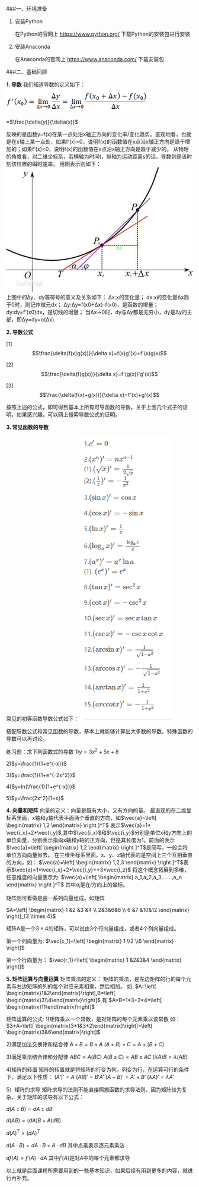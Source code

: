 ###一、环境准备
1. 安装Python
   
    在Python的官网上 https://www.python.org/ 下载Python的安装包进行安装

2. 安装Anaconda

    在Anaconda的官网上 https://www.anaconda.com/ 下载安装包

###二、基础回顾

**1. 导数**
我们知道导数的定义如下：
![](pics/1.png)

=$\frac{\delta(y)}{\delta(x)}$

反映的是函数y=f(x)在某一点处沿x轴正方向的变化率/变化趋势。直观地看，也就是在x轴上某一点处，如果f’(x)>0，说明f(x)的函数值在x点沿x轴正方向是趋于增加的；如果f’(x)<0，说明f(x)的函数值在x点沿x轴正方向是趋于减少的。
从物理的角度看，对二维坐标系，若横轴为时间t，纵轴为运动距离s的话，导数则是该时刻该位置的瞬时速率。
用图表示则如下：
![](pics/0.png)
上图中的Δy、dy等符号的意义及关系如下： 
Δx:x的变化量； 
dx:x的变化量Δx趋于0时，则记作微元dx； 
Δy:Δy=f(x0+Δx)-f(x0)，是函数的增量； 
dy:dy=f’(x0)dx，是切线的增量； 
当Δx→0时，dy与Δy都是无穷小，dy是Δy的主部，即Δy=dy+o(Δx). 


**2. 导数公式**
   
[1]  $$\frac{\delta(f(x)g(x))}{\delta x}=f(x)g'(x)+f'(x)g(x)$$

[2]  $$\frac{\delta(f(g(x))}{\delta x}=f'(g(x))'g'(x)$$

[3]  $$\frac{\delta(f(x)+g(x))}{\delta x}=f'(x)+g'(x)$$

按照上述的公式，即可得到基本上所有可导函数的导数。关于上面几个式子的证明，如果感兴趣，可以网上搜索导数公式的证明。

**3. 常见函数的导数**
   
   常见的初等函数导数公式如下：
   ![](pics/3.png)
   
   
搭配导数公式和常见函数的导数，基本上就能够计算出大多数的导数。特殊函数的导数可以再讨论。

练习题：求下列函数式的导数
1)$y=3x^2+5x+8$

2)$y=\frac{1}{1+e^{-x}}$

3)$y=\frac{1}{1+e^{-2x^2}}$

4)$y=ln(\frac{1}{1+e^{-x}})$

5)$y=\frac{2x^2}{1+x}$

**4. 向量和矩阵**
向量的定义：向量是既有大小，又有方向的量。
最直观的在二维坐标系里面，x轴和y轴代表平面两个垂直的方向，如$\vec{a}=\left[ \begin{matrix} 1,2 \end{matrix} \right ]^T$ 表示$\vec{a}=1* \vec{i_x}+2*\vec{i_y}$,其中$\vec{i_x}$和$\vec{i_y}$分别是单位x和y方向上的单位向量，分别表示指向x轴和y轴的正方向，但是其长度为1。前面的表示$\vec{a}=\left[ \begin{matrix} 1,2 \end{matrix} \right ]^T$是简写，一般会将单位方向向量省去。
在三维坐标系里面，x、y、z轴代表的是空间上三个互相垂直的方向，如：
$\vec{a}=\left[ \begin{matrix} 1,2,3 \end{matrix} \right ]^T$表示$\vec{a}=1*\vec{i_x}+2*\vec{i_y}++3*\vec{i_z}$
将这个概念拓展到多维，任意维度的向量表示为:
$\vec{a}=\left[ \begin{matrix} a_1,a_2,a_3,……,a_n \end{matrix} \right ]^T$
其中$a_i$是在$i$方向上的坐标。

矩阵则可看做是由一系列向量组成。如矩阵

$A=\left[ \begin{matrix} 1 &2 &3 &4  \\ 2&3&6&8 \\ 6 &7 &10&12 \end{matrix} \right]_{3 \times 4}$

矩阵A是一个$3\times4$的矩阵，可以说由3个行向量组成，或者4个列向量组成。

第一个列向量为:
$\vec{c_1}=\left[ \begin{matrix} 1 \\2 \\6 \end{matrix} \right]$

第一个行向量为：
$\vec{r_1}=\left[ \begin{matrix} 1 &2&3&4 \end{matrix} \right]$

**5. 矩阵运算与向量运算**
矩阵乘法的定义：
矩阵的乘法，是左边矩阵的行的每个元素与右边矩阵的列的每个对应元素相乘，然后相加。
如:
$A=\left[ \begin{matrix}1&2\end{matrix}\right],B=\left[ \begin{matrix}3\\4\end{matrix}\right]$,有
$A*B=1*3+2*4=\left[ \begin{matrix}11\end{matrix}\right]$

矩阵运算的公式:
1)矩阵乘以一个常数，是对矩阵的每个元素乘以该常数
如：
$3*A=\left[ \begin{matrix}3*1&3*2\end{matrix}\right]=\left[ \begin{matrix}3&6\end{matrix}\right]$

2)满足加法交换律和结合律
$A+B=B+A$
$(A+B)+C=A+(B+C)$

3)满足乘法结合律和分配律
$ABC=A(BC)$
$A(B\pm C)=AB \pm AC$
$(\lambda A)B=\lambda (AB)$

4)矩阵的转置
矩阵的转置就是将矩阵的行变为列，列变为行，在运算可行的条件下，满足以下性质：
$(A')'=A$
$(AB)'=B'A'$
$(A+B)'=A'+B'$
$(\lambda A)'=\lambda A'$

5）矩阵的求导
矩阵求导的法则不能直接照搬函数的求导法则，因为矩阵较为复杂。关于矩阵的求导有以下公式：

$d(A\pm B)=dA\pm dB$

$d(AB)=(dA)B+A(dB)$

$d(A)^T=(dA)^T$

$d(A\cdot B)=dA\cdot B+A\cdot dB$ 其中点乘表示逐元素乘法

$df(A)=f'(A)\cdot dA$ 其中$f'(A)$是对$A$中的每个元素都求导

以上就是后面课程所需要用到的一些基本知识，如果后续有用到更多的内容，就进行再补充。